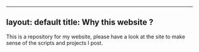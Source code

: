 -------------------------------
layout: default
title: Why this website ?
-------------------------------

This is a repository for my website, please have a look at the site to make sense of the scripts and projects I post.
